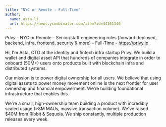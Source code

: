 ```yaml
---
title: "NYC or Remote : Full-Time"
author:
  name: asta-li
  url: https://news.ycombinator.com/item?id=44161340
---
```


<JobNavigation />

*Privy* - NYC or Remote - Senior&#x2F;staff engineering roles (forward deployed, backend, infra, frontend, security &amp; more) - Full-Time - <a href="https:&#x2F;&#x2F;privy.io" rel="nofollow">https:&#x2F;&#x2F;privy.io</a>

Hi, I&#x27;m Asta, CTO at the identity and fintech infra startup Privy. We build a wallet and digital asset API that hundreds of companies integrate in order to onboard (50M+) users onto products built with blockchain infra and distributed systems.

Our mission is to power digital ownership for all users. We believe that using digital assets to power money movement online is the next frontier for user ownership and financial empowerment. We&#x27;re building foundational infrastructure that enables this.

We&#x27;re a small, high-ownership team building a product with incredibly scaled usage (&gt;8M MAUs, massive transaction volume). We&#x27;ve raised $40M from Ribbit &amp; Sequoia. We ship constantly, multiple production releases every week.
<JobApplication />
